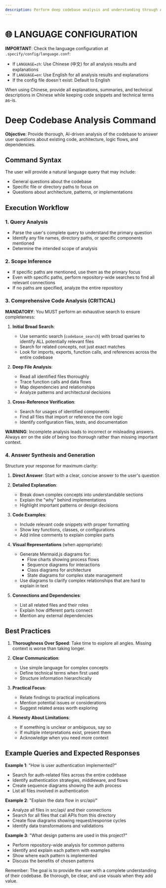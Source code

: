 ```yaml
---
description: Perform deep codebase analysis and understanding through AI-driven exploration. Ask complex questions about your repository and receive comprehensive answers with text, code snippets, and diagrams.
---
```


# 🌐 LANGUAGE CONFIGURATION

**IMPORTANT**: Check the language configuration at `.specify/config/language.conf`:
- If `LANGUAGE=zh`: Use Chinese (中文) for all analysis results and explanations
- If `LANGUAGE=en`: Use English for all analysis results and explanations
- If the config file doesn't exist: Default to English

When using Chinese, provide all explanations, summaries, and technical descriptions in Chinese while keeping code snippets and technical terms as-is.

# Deep Codebase Analysis Command

**Objective**: Provide thorough, AI-driven analysis of the codebase to answer user questions about existing code, architecture, logic flows, and dependencies.

## Command Syntax

The user will provide a natural language query that may include:
- General questions about the codebase
- Specific file or directory paths to focus on
- Questions about architecture, patterns, or implementations

## Execution Workflow

### 1. Query Analysis
- Parse the user's complete query to understand the primary question
- Identify any file names, directory paths, or specific components mentioned
- Determine the intended scope of analysis

### 2. Scope Inference
- If specific paths are mentioned, use them as the primary focus
- Even with specific paths, perform repository-wide searches to find all relevant connections
- If no paths are specified, analyze the entire repository

### 3. Comprehensive Code Analysis (CRITICAL)

**MANDATORY**: You MUST perform an exhaustive search to ensure completeness:

1. **Initial Broad Search**:
   - Use semantic search (`codebase_search`) with broad queries to identify ALL potentially relevant files
   - Search for related concepts, not just exact matches
   - Look for imports, exports, function calls, and references across the entire codebase
   
2. **Deep File Analysis**:
   - Read all identified files thoroughly
   - Trace function calls and data flows
   - Map dependencies and relationships
   - Analyze patterns and architectural decisions

3. **Cross-Reference Verification**:
   - Search for usages of identified components
   - Find all files that import or reference the core logic
   - Identify configuration files, tests, and documentation

**WARNING**: Incomplete analysis leads to incorrect or misleading answers. Always err on the side of being too thorough rather than missing important context.

### 4. Answer Synthesis and Generation

Structure your response for maximum clarity:

1. **Direct Answer**: Start with a clear, concise answer to the user's question

2. **Detailed Explanation**: 
   - Break down complex concepts into understandable sections
   - Explain the "why" behind implementations
   - Highlight important patterns or design decisions

3. **Code Examples**:
   - Include relevant code snippets with proper formatting
   - Show key functions, classes, or configurations
   - Add inline comments to explain complex parts

4. **Visual Representations** (when appropriate):
   - Generate Mermaid.js diagrams for:
     - Flow charts showing process flows
     - Sequence diagrams for interactions
     - Class diagrams for architecture
     - State diagrams for complex state management
   - Use diagrams to clarify complex relationships that are hard to explain in text

5. **Connections and Dependencies**:
   - List all related files and their roles
   - Explain how different parts connect
   - Mention any external dependencies

## Best Practices

1. **Thoroughness Over Speed**: Take time to explore all angles. Missing context is worse than taking longer.

2. **Clear Communication**: 
   - Use simple language for complex concepts
   - Define technical terms when first used
   - Structure information hierarchically

3. **Practical Focus**:
   - Relate findings to practical implications
   - Mention potential issues or considerations
   - Suggest related areas worth exploring

4. **Honesty About Limitations**:
   - If something is unclear or ambiguous, say so
   - If multiple interpretations exist, present them
   - Acknowledge when you need more context

## Example Queries and Expected Responses

**Example 1**: "How is user authentication implemented?"
- Search for auth-related files across the entire codebase
- Identify authentication strategies, middleware, and flows
- Create sequence diagrams showing the auth process
- List all files involved in authentication

**Example 2**: "Explain the data flow in src/api/"
- Analyze all files in src/api/ and their connections
- Search for all files that call APIs from this directory
- Create flow diagrams showing request/response cycles
- Identify data transformations and validations

**Example 3**: "What design patterns are used in this project?"
- Perform repository-wide analysis for common patterns
- Identify and explain each pattern with examples
- Show where each pattern is implemented
- Discuss the benefits of chosen patterns

Remember: The goal is to provide the user with a complete understanding of their codebase. Be thorough, be clear, and use visuals when they add value.
